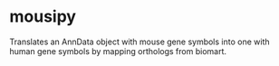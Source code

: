 # mousipy
Translates an AnnData object with mouse gene symbols into one with human gene symbols by mapping orthologs from biomart.
